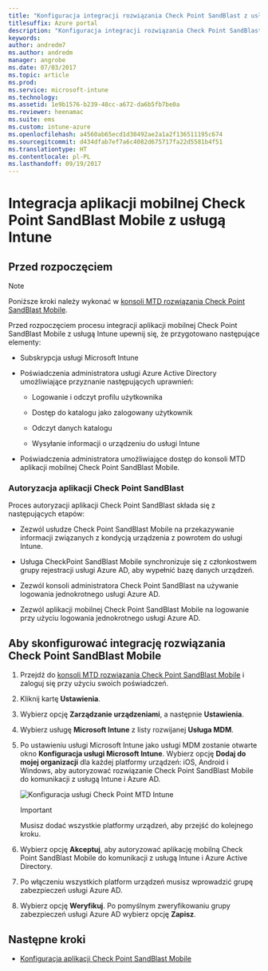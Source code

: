 ```yaml
---
title: "Konfiguracja integracji rozwiązania Check Point SandBlast z usługą Intune"
titlesuffix: Azure portal
description: "Konfiguracja integracji rozwiązania Check Point SandBlast z usługą Intune"
keywords: 
author: andredm7
ms.author: andredm
manager: angrobe
ms.date: 07/03/2017
ms.topic: article
ms.prod: 
ms.service: microsoft-intune
ms.technology: 
ms.assetid: 1e9b1576-b239-48cc-a672-da6b5fb7be0a
ms.reviewer: heenamac
ms.suite: ems
ms.custom: intune-azure
ms.openlocfilehash: a4560ab65ecd1d30492ae2a1a2f136511195c674
ms.sourcegitcommit: d434dfab7ef7a6c4082d675717fa22d5581b4f51
ms.translationtype: HT
ms.contentlocale: pl-PL
ms.lasthandoff: 09/19/2017
---
```

# <a name="integrate-check-point-sandblast-mobile-with-intune"></a>Integracja aplikacji mobilnej Check Point SandBlast Mobile z usługą Intune

## <a name="before-you-begin"></a>Przed rozpoczęciem

> [!NOTE] 
> Poniższe kroki należy wykonać w [konsoli MTD rozwiązania Check Point SandBlast Mobile](https://intune-4.eu1.locsec.net/).

Przed rozpoczęciem procesu integracji aplikacji mobilnej Check Point SandBlast Mobile z usługą Intune upewnij się, że przygotowano następujące elementy:

-   Subskrypcja usługi Microsoft Intune

-   Poświadczenia administratora usługi Azure Active Directory umożliwiające przyznanie następujących uprawnień:

    -   Logowanie i odczyt profilu użytkownika

    -   Dostęp do katalogu jako zalogowany użytkownik

    -   Odczyt danych katalogu

    -   Wysyłanie informacji o urządzeniu do usługi Intune

-   Poświadczenia administratora umożliwiające dostęp do konsoli MTD aplikacji mobilnej Check Point SandBlast Mobile.

### <a name="check-point-sandblast-app-authorization"></a>Autoryzacja aplikacji Check Point SandBlast

Proces autoryzacji aplikacji Check Point SandBlast składa się z następujących etapów:

-   Zezwól usłudze Check Point SandBlast Mobile na przekazywanie informacji związanych z kondycją urządzenia z powrotem do usługi Intune.

-   Usługa CheckPoint SandBlast Mobile synchronizuje się z członkostwem grupy rejestracji usługi Azure AD, aby wypełnić bazę danych urządzeń.

-   Zezwól konsoli administratora Check Point SandBlast na używanie logowania jednokrotnego usługi Azure AD.

-   Zezwól aplikacji mobilnej Check Point SandBlast Mobile na logowanie przy użyciu logowania jednokrotnego usługi Azure AD.

## <a name="to-set-up-check-point-sandblast-mobile-integration"></a>Aby skonfigurować integrację rozwiązania Check Point SandBlast Mobile

1.  Przejdź do [konsoli MTD rozwiązania Check Point SandBlast Mobile](https://intune-4.eu1.locsec.net/) i zaloguj się przy użyciu swoich poświadczeń.

2.  Kliknij kartę **Ustawienia**.

3.  Wybierz opcję **Zarządzanie urządzeniami**, a następnie **Ustawienia**.

4.  Wybierz usługę **Microsoft Intune** z listy rozwijanej **Usługa MDM**.

5.  Po ustawieniu usługi Microsoft Intune jako usługi MDM zostanie otwarte okno **Konfiguracja usługi Microsoft Intune**. Wybierz opcję **Dodaj do mojej organizacji** dla każdej platformy urządzeń: iOS, Android i Windows, aby autoryzować rozwiązanie Check Point SandBlast Mobile do komunikacji z usługą Intune i Azure AD.

    ![Konfiguracja usługi Check Point MTD Intune](./media/checkpoint-MTD-1.PNG)

    > [!IMPORTANT]
    > Musisz dodać wszystkie platformy urządzeń, aby przejść do kolejnego kroku.

6.  Wybierz opcję **Akceptuj**, aby autoryzować aplikację mobilną Check Point SandBlast Mobile do komunikacji z usługą Intune i Azure Active Directory.

7.  Po włączeniu wszystkich platform urządzeń musisz wprowadzić grupę zabezpieczeń usługi Azure AD.

8.  Wybierz opcję **Weryfikuj**. Po pomyślnym zweryfikowaniu grupy zabezpieczeń usługi Azure AD wybierz opcję **Zapisz**.

## <a name="next-steps"></a>Następne kroki

- [Konfiguracja aplikacji Check Point SandBlast Mobile](mtd-apps-ios-app-configuration-policy-add-assign.md)